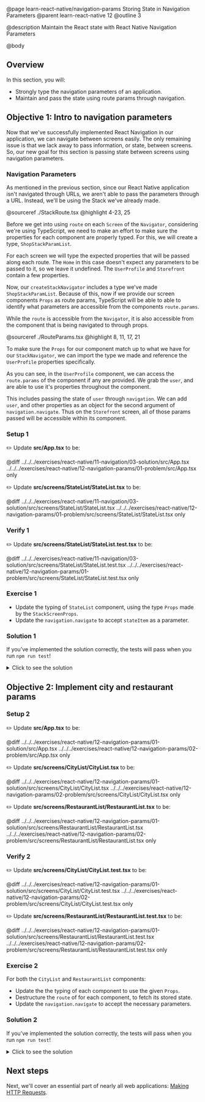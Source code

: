 @page learn-react-native/navigation-params Storing State in Navigation Parameters
@parent learn-react-native 12
@outline 3

@description Maintain the React state with React Native Navigation Parameters

@body

## Overview

In this section, you will:

- Strongly type the navigation parameters of an application.
- Maintain and pass the state using route params through navigation.

## Objective 1: Intro to navigation parameters

Now that we've successfully implemented React Navigation in our application, we can navigate between screens easily. The only remaining issue is that we lack away to pass information, or state, between screens. So, our new goal for this section is passing state between screens using navigation parameters.

### Navigation Parameters

As mentioned in the previous section, since our React Native application isn't navigated through URLs, we aren't able to pass the parameters through a URL. Instead, we'll be using the Stack we've already made.

@sourceref ./StackRoute.tsx
@highlight 4-23, 25

Before we get into using `route` on each `Screen` of the `Navigator`, considering we're using TypeScript, we need to make an effort to make sure the properties for each component are properly typed. For this, we will create a type, `ShopStackParamList`.

For each screen we will type the expected properties that will be passed along each route. The `Home` in this case doesn't expect any parameters to be passed to it, so we leave it undefined. The `UserProfile` and `Storefront` contain a few properties.

Now, our `createStackNavigator` includes a type we've made `ShopStackParamList`. Because of this, now if we provide our screen components `Props` as route params, TypeScript will be able to able to identify what parameters are accessible from the components `route.params`.

While the `route` is accessible from the `Navigator`, it is also accessible from the component that is being navigated to through props.

@sourceref ./RouteParams.tsx
@highlight 8, 11, 17, 21

To make sure the `Props` for our component match up to what we have for our `StackNavigator`, we can import the type we made and reference the `UserProfile` properties specifically.

As you can see, in the `UserProfile` component, we can access the `route.params` of the component if any are provided. We grab the `user`, and are able to use it's properties throughout the component.

This includes passing the state of `user` through `navigation`. We can add `user`, and other properties as an object for the second argument of `navigation.navigate`. Thus on the `Storefront` screen, all of those params passed will be accessible within its component.

### Setup 1

✏️ Update **src/App.tsx** to be:

@diff ../../../exercises/react-native/11-navigation/03-solution/src/App.tsx ../../../exercises/react-native/12-navigation-params/01-problem/src/App.tsx only

✏️ Update **src/screens/StateList/StateList.tsx** to be:

@diff ../../../exercises/react-native/11-navigation/03-solution/src/screens/StateList/StateList.tsx ../../../exercises/react-native/12-navigation-params/01-problem/src/screens/StateList/StateList.tsx only

### Verify 1

✏️ Update **src/screens/StateList/StateList.test.tsx** to be:

@diff ../../../exercises/react-native/11-navigation/03-solution/src/screens/StateList/StateList.test.tsx ../../../exercises/react-native/12-navigation-params/01-problem/src/screens/StateList/StateList.test.tsx only

### Exercise 1

- Update the typing of `StateList` component, using the type `Props` made by the `StackScreenProps`.
- Update the `navigation.navigate` to accept `stateItem` as a parameter.

### Solution 1

If you’ve implemented the solution correctly, the tests will pass when you run `npm run test`!

<details>
<summary>Click to see the solution</summary>

✏️ Update **src/screens/StateList/StateList.tsx** to be:

@diff ../../../exercises/react-native/12-navigation-params/01-problem/src/screens/StateList/StateList.tsx ../../../exercises/react-native/12-navigation-params/01-solution/src/screens/StateList/StateList.tsx only

</details>

## Objective 2: Implement city and restaurant params

### Setup 2

✏️ Update **src/App.tsx** to be:

@diff ../../../exercises/react-native/12-navigation-params/01-solution/src/App.tsx ../../../exercises/react-native/12-navigation-params/02-problem/src/App.tsx only

✏️ Update **src/screens/CityList/CityList.tsx** to be:

@diff ../../../exercises/react-native/12-navigation-params/01-solution/src/screens/CityList/CityList.tsx ../../../exercises/react-native/12-navigation-params/02-problem/src/screens/CityList/CityList.tsx only

✏️ Update **src/screens/RestaurantList/RestaurantList.tsx** to be:

@diff ../../../exercises/react-native/12-navigation-params/01-solution/src/screens/RestaurantList/RestaurantList.tsx ../../../exercises/react-native/12-navigation-params/02-problem/src/screens/RestaurantList/RestaurantList.tsx only

### Verify 2

✏️ Update **src/screens/CityList/CityList.test.tsx** to be:

@diff ../../../exercises/react-native/12-navigation-params/01-solution/src/screens/CityList/CityList.test.tsx ../../../exercises/react-native/12-navigation-params/02-problem/src/screens/CityList/CityList.test.tsx only

✏️ Update **src/screens/RestaurantList/RestaurantList.test.tsx** to be:

@diff ../../../exercises/react-native/12-navigation-params/01-solution/src/screens/RestaurantList/RestaurantList.test.tsx ../../../exercises/react-native/12-navigation-params/02-problem/src/screens/RestaurantList/RestaurantList.test.tsx only

### Exercise 2

For both the `CityList` and `RestaurantList` components:

- Update the the typing of each component to use the given `Props`.
- Destructure the `route` of for each component, to fetch its stored state.
- Update the `navigation.navigate` to accept the necessary parameters.

### Solution 2

If you’ve implemented the solution correctly, the tests will pass when you run `npm run test`!

<details>
<summary>Click to see the solution</summary>

✏️ Update **src/screens/CityList/CityList.tsx** to be:

@diff ../../../exercises/react-native/12-navigation-params/02-problem/src/screens/CityList/CityList.tsx ../../../exercises/react-native/12-navigation-params/02-solution/src/screens/CityList/CityList.tsx only

✏️ Update **src/screens/RestaurantList/RestaurantList.tsx** to be:

@diff ../../../exercises/react-native/12-navigation-params/02-problem/src/screens/RestaurantList/RestaurantList.tsx ../../../exercises/react-native/12-navigation-params/02-solution/src/screens/RestaurantList/RestaurantList.tsx only

</details>

## Next steps

Next, we'll cover an essential part of nearly all web applications: [Making HTTP Requests](./making-http-requests.html).
